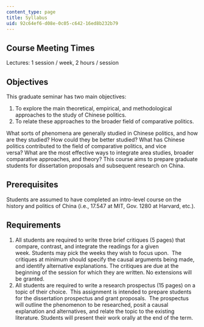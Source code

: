 ```yaml
---
content_type: page
title: Syllabus
uid: 92c64ef6-d08e-0c05-c642-16ed8b232b79
---
```


Course Meeting Times
--------------------

Lectures: 1 session / week, 2 hours / session

Objectives
----------

This graduate seminar has two main objectives:

1.  To explore the main theoretical, empirical, and methodological approaches to the study of Chinese politics.
2.  To relate these approaches to the broader field of comparative politics.

What sorts of phenomena are generally studied in Chinese politics, and how are they studied? How could they be better studied? What has Chinese politics contributed to the field of comparative politics, and vice versa? What are the most effective ways to integrate area studies, broader comparative approaches, and theory? This course aims to prepare graduate students for dissertation proposals and subsequent research on China.

Prerequisites
-------------

Students are assumed to have completed an intro-level course on the history and politics of China (i.e., 17.547 at MIT, Gov. 1280 at Harvard, etc.).

Requirements
------------

1.  All students are required to write three brief critiques (5 pages) that compare, contrast, and integrate the readings for a given week. Students may pick the weeks they wish to focus upon.  The critiques at minimum should specify the causal arguments being made, and identify alternative explanations. The critiques are due at the beginning of the session for which they are written. No extensions will be granted.
2.  All students are required to write a research prospectus (15 pages) on a topic of their choice.  This assignment is intended to prepare students for the dissertation prospectus and grant proposals.  The prospectus will outline the phenomenon to be researched, posit a causal explanation and alternatives, and relate the topic to the existing literature. Students will present their work orally at the end of the term.